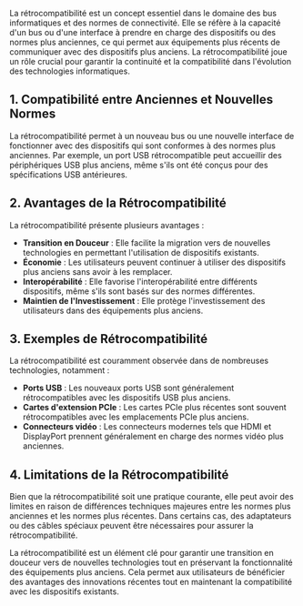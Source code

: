 
La rétrocompatibilité est un concept essentiel dans le domaine des bus informatiques et des normes de connectivité. Elle se réfère à la capacité d'un bus ou d'une interface à prendre en charge des dispositifs ou des normes plus anciennes, ce qui permet aux équipements plus récents de communiquer avec des dispositifs plus anciens. La rétrocompatibilité joue un rôle crucial pour garantir la continuité et la compatibilité dans l'évolution des technologies informatiques.

## **1. Compatibilité entre Anciennes et Nouvelles Normes**

La rétrocompatibilité permet à un nouveau bus ou une nouvelle interface de fonctionner avec des dispositifs qui sont conformes à des normes plus anciennes. Par exemple, un port USB rétrocompatible peut accueillir des périphériques USB plus anciens, même s'ils ont été conçus pour des spécifications USB antérieures.

## **2. Avantages de la Rétrocompatibilité**

La rétrocompatibilité présente plusieurs avantages :
- **Transition en Douceur** : Elle facilite la migration vers de nouvelles technologies en permettant l'utilisation de dispositifs existants.
- **Économie** : Les utilisateurs peuvent continuer à utiliser des dispositifs plus anciens sans avoir à les remplacer.
- **Interopérabilité** : Elle favorise l'interopérabilité entre différents dispositifs, même s'ils sont basés sur des normes différentes.
- **Maintien de l'Investissement** : Elle protège l'investissement des utilisateurs dans des équipements plus anciens.

## **3. Exemples de Rétrocompatibilité**

La rétrocompatibilité est couramment observée dans de nombreuses technologies, notamment :
- **Ports USB** : Les nouveaux ports USB sont généralement rétrocompatibles avec les dispositifs USB plus anciens.
- **Cartes d'extension PCIe** : Les cartes PCIe plus récentes sont souvent rétrocompatibles avec les emplacements PCIe plus anciens.
- **Connecteurs vidéo** : Les connecteurs modernes tels que HDMI et DisplayPort prennent généralement en charge des normes vidéo plus anciennes.

## **4. Limitations de la Rétrocompatibilité**

Bien que la rétrocompatibilité soit une pratique courante, elle peut avoir des limites en raison de différences techniques majeures entre les normes plus anciennes et les normes plus récentes. Dans certains cas, des adaptateurs ou des câbles spéciaux peuvent être nécessaires pour assurer la rétrocompatibilité.

La rétrocompatibilité est un élément clé pour garantir une transition en douceur vers de nouvelles technologies tout en préservant la fonctionnalité des équipements plus anciens. Cela permet aux utilisateurs de bénéficier des avantages des innovations récentes tout en maintenant la compatibilité avec les dispositifs existants.
